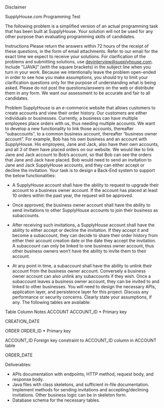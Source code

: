 Disclaimer

SupplyHouse.com Programming Test

The following problem is a simplified version of an actual programming task that has been built at
SupplyHouse. Your solution will not be used for any other purpose than evaluating programming skills of
candidates.

Instructions
Please return the answers within 72 hours of the receipt of these questions, in the form of email
attachments. Refer to our email for the exact time we expect to receive your solutions.
For clarification of the problems and submitting solutions, use devinterview@supplyhouse.com. Include
"[JAVA]" (with the square brackets) in the subject line when you turn in your work.
Because we intentionally leave the problem open-ended in order to see how you make assumptions,
you should try to limit your clarification questions only for the purpose of understanding what is being
asked.
Please do not post the questions/answers on the web or distribute them in any form. We want our
assessment to be accurate and fair to all candidates.

Problem
SupplyHouse is an e-commerce website that allows customers to create accounts and view their order
history. Our customers are either individuals or businesses. Currently, a business can have multiple
employees place orders with us, thus needing multiple accounts. We want to develop a new
functionality to link those accounts, thereafter “subaccounts”, to a common business account,
thereafter “business owner account”.
For example, Bob has his own business and an account with SupplyHouse. His employees, Jane and
Jack, also have their own accounts, and all 3 of them have placed orders on our website. We would like
to link Jane and Jack account to Bob’s account, so that Bob can see the orders that Jane and Jack
have placed. Bob would need to send an invitation to Jane and Jack SupplyHouse accounts, and they
can either accept or decline the invitation.
Your task is to design a Back-End system to support the below functionalities:
- A SupplyHouse account shall have the ability to request to upgrade their account to a
  business owner account. If the account has placed at least 10 orders within the past year, the
  request will be approved.
- Once approved, the business owner account shall have the ability to send invitations to other
  SupplyHouse accounts to join their business as subaccounts.
- After receiving such invitations, a SupplyHouse account shall have the ability to either accept or
  decline the invitation. If they accept it and become a subaccount, they can decide to share their
  order history from either their account creation date or the date they accept the invitation. A
  subaccount can only be linked to one business owner account, thus other business owners
  won’t have the ability to invite them to their account.

- At any point in time, a subaccount shall have the ability to unlink their account from the
  business owner account. Conversely a business owner account can also unlink any
  subaccounts if they wish. Once a subaccount leaves a business owner account, they can
  be invited to and linked to other businesses.
  You will need to design the necessary APIs, application layer, and persistence layer for this project.
  Discuss any performance or security concerns. Clearly state your assumptions, if any.
  The following tables are available:

Table Column Notes
ACCOUNT ACCOUNT_ID * Primary key

CREATION_DATE

ORDER ORDER_ID * Primary key

ACCOUNT_ID Foreign key constraint to
ACCOUNT_ID column in
ACCOUNT table

ORDER_DATE

Deliverables:
- APIs documentation with endpoints, HTTP method, request body, and response body.
- Java files with class skeletons, and sufficient in-file documentation. Implement methods
  for sending invitations and accepting/declining invitations. Other business logic can be in
  skeleton form.
- Database schema for the necessary tables.